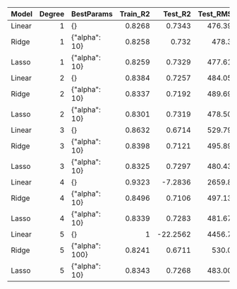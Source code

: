 | Model   |   Degree | BestParams     |   Train_R2 |   Test_R2 |   Test_RMSE |   Test_MAE |   Test_MAPE% |
|:--------|---------:|:---------------|-----------:|----------:|------------:|-----------:|-------------:|
| Linear  |        1 | {}             |     0.8268 |    0.7343 |     476.395 |    164.872 |        5.141 |
| Ridge   |        1 | {"alpha": 10}  |     0.8258 |    0.732  |     478.39  |    162.818 |        4.993 |
| Lasso   |        1 | {"alpha": 10}  |     0.8259 |    0.7329 |     477.616 |    165.277 |        5.143 |
| Linear  |        2 | {}             |     0.8384 |    0.7257 |     484.056 |    183.23  |        5.886 |
| Ridge   |        2 | {"alpha": 10}  |     0.8337 |    0.7192 |     489.698 |    182.384 |        5.748 |
| Lasso   |        2 | {"alpha": 10}  |     0.8301 |    0.7319 |     478.504 |    171.066 |        5.313 |
| Linear  |        3 | {}             |     0.8632 |    0.6714 |     529.798 |    249.307 |        9.052 |
| Ridge   |        3 | {"alpha": 10}  |     0.8398 |    0.7121 |     495.895 |    191.798 |        6.28  |
| Lasso   |        3 | {"alpha": 10}  |     0.8325 |    0.7297 |     480.432 |    176.723 |        5.636 |
| Linear  |        4 | {}             |     0.9323 |   -7.2836 |    2659.84  |   1089.91  |       48.243 |
| Ridge   |        4 | {"alpha": 10}  |     0.8496 |    0.7106 |     497.136 |    195.647 |        6.445 |
| Lasso   |        4 | {"alpha": 10}  |     0.8339 |    0.7283 |     481.675 |    178.67  |        5.724 |
| Linear  |        5 | {}             |     1      |  -22.2562 |    4456.73  |   2150.16  |      106.175 |
| Ridge   |        5 | {"alpha": 100} |     0.8241 |    0.6711 |     530.02  |    229.122 |        7.849 |
| Lasso   |        5 | {"alpha": 10}  |     0.8343 |    0.7268 |     483.007 |    180.439 |        5.813 |